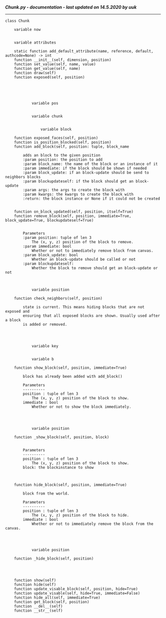 ***Chunk.py - documentation - last updated on 14.5.2020 by uuk***
___

    class Chunk

        variable now


        variable attributes

        static function add_default_attribute(name, reference, default, authcode=None) -> int
        function __init__(self, dimension, position)
        function set_value(self, name, value)
        function get_value(self, name)
        function draw(self)
        function exposed(self, position)
            
    
            


                variable pos


                variable chunk


                    variable block

        function exposed_faces(self, position)
        function is_position_blocked(self, position)
        function add_block(self, position: tuple, block_name
            
            adds an block to the given position
            :param position: the position to add
            :param block_name: the name of the block or an instance of it
            :param immediate: if the block should be shown if needed
            :param block_update: if an block-update should be send to neighbors blocks
            :param blockupdateself: if the block should get an block-update
            :param args: the args to create the block with
            :param kwargs: the kwargs to create the block with
            :return: the block instance or None if it could not be created
            

        function on_block_updated(self, position, itself=True)
        function remove_block(self, position, immediate=True, block_update=True, blockupdateself=True)
            
    
            Parameters
            :param position: tuple of len 3
                The (x, y, z) position of the block to remove.
            :param immediate: bool
                Whether or not to immediately remove block from canvas.
            :param block_update: bool
                Whether an block-update should be called or not
            :param blockupdateself:
                Whether the block to remove should get an block-update or not
            


                variable position

        function check_neighbors(self, position)
            
            state is current. This means hiding blocks that are not exposed and
            ensuring that all exposed blocks are shown. Usually used after a block
            is added or removed.
    
            


                variable key


                variable b

        function show_block(self, position, immediate=True)
            
            block has already been added with add_block()
    
            Parameters
            ----------
            position : tuple of len 3
                The (x, y, z) position of the block to show.
            immediate : bool
                Whether or not to show the block immediately.
    
            


                variable position

        function _show_block(self, position, block)
            
    
            Parameters
            ----------
            position : tuple of len 3
                The (x, y, z) position of the block to show.
            block: the blockinstance to show
    
            

        function hide_block(self, position, immediate=True)
            
            block from the world.
    
            Parameters
            ----------
            position : tuple of len 3
                The (x, y, z) position of the block to hide.
            immediate : bool
                Whether or not to immediately remove the block from the canvas.
    
            


                variable position

        function _hide_block(self, position)
            
    
            

        function show(self)
        function hide(self)
        function update_visable_block(self, position, hide=True)
        function update_visable(self, hide=True, immediate=False)
        function hide_all(self, immediate=True)
        function get_block(self, position)
        function __del__(self)
        function __str__(self)
